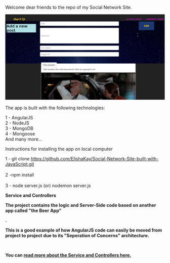 Welcome dear friends to the repo of my Social Network Site.

<img src="Screenshot1.PNG">

The app is built with the following technologies:

1 - AngularJS<br>
2 - NodeJS<br>
3 - MongoDB<br>
4 - Mongoose<br>
And many more...


Instructions for installing the app on local computer<br>

1 - git clone https://github.com/ElishaKay/Social-Network-Site-built-with-JavaScript.git 
<br>
<br>
2 -npm install 
<br>
<br>
3 - node server.js (or) nodemon server.js 


<strong>Service and Controllers<strong>

<p> 
The project contains the logic and Server-Side code based on another app called "the Beer App"</p>.

<p>This is a good example of how AngularJS code can easily be moved from project to project due to its "Seperation of Concerns" architecture.</p>
<br>
<p>You can <a href="http://movie-holics.com/blog/mongoisland/index.html"> read more about the Service and Controllers here.</a>
</p> 


